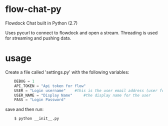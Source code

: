 flow-chat-py
============

Flowdock Chat built in Python (2.7)

Uses pycurl to connect to flowdock and open a stream.
Threading is used for streaming and pushing data.

usage
=====
Create a file called 'settings.py' with the following variables:
```python
    DEBUG = 1
    API_TOKEN = "Api token for flow"
    USER = "Login username"    #this is the user email address (user for logging in)
    USER_NAME = "Display Name"     #the display name for the user
    PASS = "Login Password"
```
save and then run:
```bash
	$ python __init__.py
```